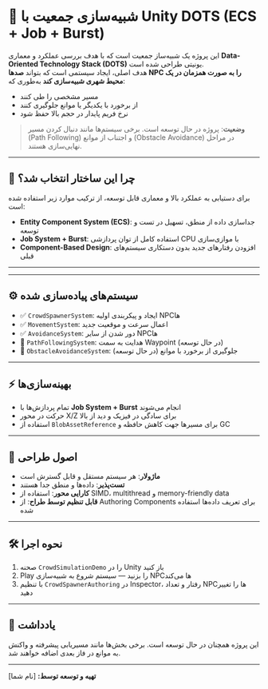 # 🧠 شبیه‌سازی جمعیت با Unity DOTS (ECS + Job + Burst)

این پروژه یک شبیه‌ساز جمعیت است که با هدف بررسی عملکرد و معماری **Data-Oriented Technology Stack (DOTS)** یونیتی طراحی شده است.  
هدف اصلی، ایجاد سیستمی است که بتواند **صدها NPC را به صورت همزمان در یک محیط شهری شبیه‌سازی کند** به‌طوری که:
- مسیر مشخصی را طی کنند  
- از برخورد با یکدیگر یا موانع جلوگیری کنند  
- نرخ فریم پایدار در حجم بالا حفظ شود  

> **وضعیت**: پروژه در حال توسعه است. برخی سیستم‌ها مانند دنبال کردن مسیر (Path Following) و اجتناب از موانع (Obstacle Avoidance) در مراحل نهایی‌سازی هستند.

---

## 🎯 چرا این ساختار انتخاب شد؟

برای دستیابی به عملکرد بالا و معماری قابل توسعه، از ترکیب موارد زیر استفاده شده است:
- **Entity Component System (ECS)**: جداسازی داده از منطق، تسهیل در تست و توسعه  
- **Job System + Burst**: استفاده کامل از توان پردازشی CPU با موازی‌سازی  
- **Component-Based Design**: افزودن رفتارهای جدید بدون دستکاری سیستم‌های قبلی  

---



---

## ⚙️ سیستم‌های پیاده‌سازی شده

- ✅ `CrowdSpawnerSystem`: ایجاد و پیکربندی اولیه NPCها  
- ✅ `MovementSystem`: اعمال سرعت و موقعیت جدید  
- ✅ `AvoidanceSystem`: دور شدن از سایر NPCها  
- 🔄 `PathFollowingSystem`: هدایت به سمت Waypoint (در حال توسعه)  
- 🔄 `ObstacleAvoidanceSystem`: جلوگیری از برخورد با موانع (در حال توسعه)  

---

## ⚡ بهینه‌سازی‌ها

- تمام پردازش‌ها با **Job System + Burst** انجام می‌شوند  
- حرکت در محور X/Z برای سادگی در فیزیک و دید از بالا  
- استفاده از `BlobAssetReference` برای مسیرها جهت کاهش حافظه و GC  

---

## 🧠 اصول طراحی

- **ماژولار**: هر سیستم مستقل و قابل گسترش است  
- **تست‌پذیر**: داده‌ها و منطق جدا هستند  
- **کارایی محور**: استفاده از SIMD، multithread و memory-friendly data  
- **قابل تنظیم توسط طراح**: از Authoring Components برای تعریف داده‌ها استفاده شده  

---

## 🛠 نحوه اجرا

1. صحنه `CrowdSimulationDemo` را در Unity باز کنید  
2. Play را بزنید — سیستم شروع به شبیه‌سازی NPCها می‌کند  
3. با تنظیم `CrowdSpawnerAuthoring` در Inspector، رفتار و تعداد NPCها را تغییر دهید  

---

## 📝 یادداشت

این پروژه همچنان در حال توسعه است. برخی بخش‌ها مانند مسیر‌یابی پیشرفته و واکنش به موانع در فاز بعدی اضافه خواهند شد.

---

**تهیه و توسعه توسط:** [نام شما]  

